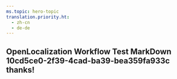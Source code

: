 ```yaml
---
ms.topic: hero-topic
translation.priority.ht: 
  - zh-cn
  - de-de
---
```

## OpenLocalization Workflow Test MarkDown 10cd5ce0-2f39-4cad-ba39-bea359fa933c thanks!

